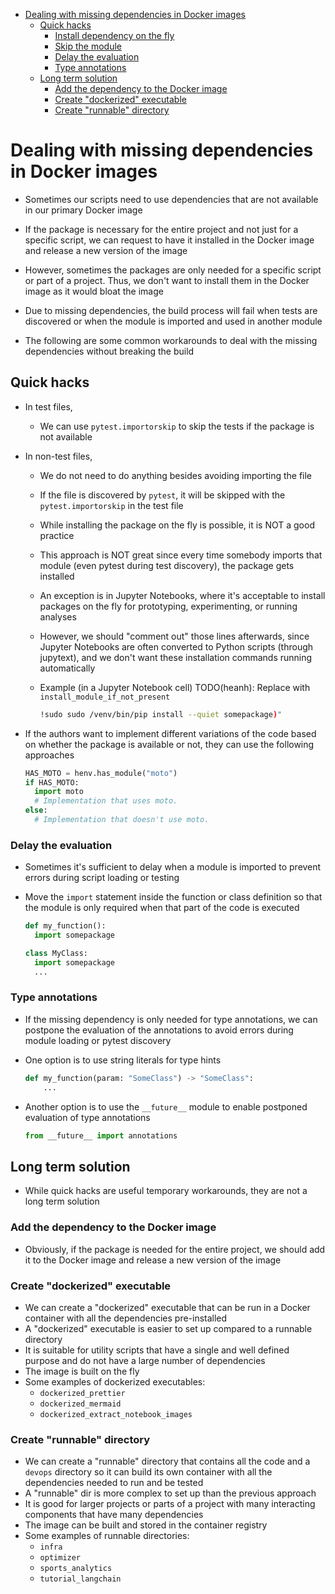 <!-- toc -->

- [Dealing with missing dependencies in Docker images](#dealing-with-missing-dependencies-in-docker-images)
  * [Quick hacks](#quick-hacks)
    + [Install dependency on the fly](#install-dependency-on-the-fly)
    + [Skip the module](#skip-the-module)
    + [Delay the evaluation](#delay-the-evaluation)
    + [Type annotations](#type-annotations)
  * [Long term solution](#long-term-solution)
    + [Add the dependency to the Docker image](#add-the-dependency-to-the-docker-image)
    + [Create "dockerized" executable](#create-dockerized-executable)
    + [Create "runnable" directory](#create-runnable-directory)

<!-- tocstop -->

# Dealing with missing dependencies in Docker images

- Sometimes our scripts need to use dependencies that are not available in our
  primary Docker image
- If the package is necessary for the entire project and not just for a specific
  script, we can request to have it installed in the Docker image and release a
  new version of the image
- However, sometimes the packages are only needed for a specific script or part
  of a project. Thus, we don't want to install them in the Docker image as it
  would bloat the image

- Due to missing dependencies, the build process will fail when tests are
  discovered or when the module is imported and used in another module
- The following are some common workarounds to deal with the missing
  dependencies without breaking the build

## Quick hacks

- In test files,
  - We can use `pytest.importorskip` to skip the tests if the package is not
    available
  
- In non-test files,
  - We do not need to do anything besides avoiding importing the file
  - If the file is discovered by `pytest`, it will be skipped with the `pytest.importorskip` in the test file

  - While installing the package on the fly is possible, it is NOT a good practice
  - This approach is NOT great since every time somebody imports that module (even
    pytest during test discovery), the package gets installed
  
  - An exception is in Jupyter Notebooks, where it's acceptable to install packages
    on the fly for prototyping, experimenting, or running analyses
  - However, we should "comment out" those lines afterwards, since Jupyter
    Notebooks are often converted to Python scripts (through jupytext), and we
    don't want these installation commands running automatically
  - Example (in a Jupyter Notebook cell)
    TODO(heanh): Replace with `install_module_if_not_present`
    ```bash
    !sudo sudo /venv/bin/pip install --quiet somepackage)"
    ```

- If the authors want to implement different variations of the code based on
  whether the package is available or not, they can use the following approaches
  ```python
  HAS_MOTO = henv.has_module("moto")
  if HAS_MOTO:
    import moto
    # Implementation that uses moto.
  else:
    # Implementation that doesn't use moto.
  ```

### Delay the evaluation

- Sometimes it's sufficient to delay when a module is imported to prevent errors
  during script loading or testing

- Move the `import` statement inside the function or class definition so that
  the module is only required when that part of the code is executed

  ```python
  def my_function():
    import somepackage
  ```

  ```python
  class MyClass:
    import somepackage
    ...
  ```

### Type annotations

- If the missing dependency is only needed for type annotations, we can postpone
  the evaluation of the annotations to avoid errors during module loading or
  pytest discovery

- One option is to use string literals for type hints

  ```python
  def my_function(param: "SomeClass") -> "SomeClass":
      ...
  ```

- Another option is to use the `__future__` module to enable postponed
  evaluation of type annotations
  ```python
  from __future__ import annotations
  ```

## Long term solution

- While quick hacks are useful temporary workarounds, they are not a long term
  solution

### Add the dependency to the Docker image

- Obviously, if the package is needed for the entire project, we should add it
  to the Docker image and release a new version of the image

### Create "dockerized" executable

- We can create a "dockerized" executable that can be run in a Docker container
  with all the dependencies pre-installed
- A "dockerized" executable is easier to set up compared to a runnable directory
- It is suitable for utility scripts that have a single and well defined purpose
  and do not have a large number of dependencies
- The image is built on the fly
- Some examples of dockerized executables:
  - `dockerized_prettier`
  - `dockerized_mermaid`
  - `dockerized_extract_notebook_images`

### Create "runnable" directory

- We can create a "runnable" directory that contains all the code and a `devops`
  directory so it can build its own container with all the dependencies needed
  to run and be tested
- A "runnable" dir is more complex to set up than the previous approach
- It is good for larger projects or parts of a project with many interacting
  components that have many dependencies
- The image can be built and stored in the container registry
- Some examples of runnable directories:
  - `infra`
  - `optimizer`
  - `sports_analytics`
  - `tutorial_langchain`
